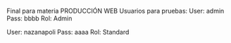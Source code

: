 Final para materia PRODUCCIÓN WEB
Usuarios para pruebas:
User: admin
Pass: bbbb
Rol: Admin

User: nazanapoli
Pass: aaaa
Rol: Standard
